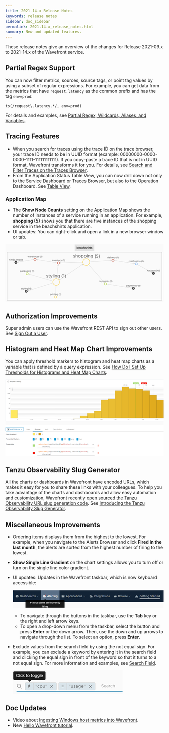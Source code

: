 ```yaml
---
title: 2021-14.x Release Notes
keywords: release notes
sidebar: doc_sidebar
permalink: 2021.14.x_release_notes.html
summary: New and updated features.
---
```


These release notes give an overview of the changes for Release 2021-09.x to 2021-14.x of the Wavefront service.

## Partial Regex Support

You can now filter metrics, sources, source tags, or point tag values by using a subset of regular expressions. For example, you can get data from the metrics that have `request.latency` as the common prefix and has the tag `env=prod`: 

```
ts(/request\.latency.*/, env=prod)

```

For details and examples, see [Partial Regex, Wildcards, Aliases, and Variables](query_language_reference.html#partial-regex-wildcards-aliases-and-variables).


## Tracing Features

* When you search for traces using the trace ID on the trace browser, your trace ID needs to be in UUID format (example: 00000000-0000-0000-1111-111111111111). If you copy-paste a trace ID that is not in UUID format, Wavefront transforms it for you. For details, see [Search and Filter Traces on the Traces Browser](trace_data_query.html#search-and-filter-traces-on-the-traces-browser).
* From the Application Status Table View, you can now drill down not only to the Service Dashboard or Traces Browser, but also to the Operation Dashboard. See [Table View](tracing_ui_overview.html#table-view).

### Application Map

* The **Show Node Counts** setting on the Application Map shows the number of instances of a service running in an application. For example, **shopping (5)** shows you that there are five instances of the shopping service in the beachshirts application.
* UI updates: You can right-click and open a link in a new browser window or tab.

![Shows there are 5 shopping services on the beachshirts application.](images/release_notes_app_map_node_count.png)

## Authorization Improvements

Super admin users can use the Wavefront REST API to sign out other users. See [Sign Out a User](accounts.html#sign-out-a-user).

## Histogram and Heat Map Chart Improvements

You can apply threshold markers to histogram and heat map charts as a variable that is defined by a query expression. See [How Do I Set Up Thresholds for Histograms and Heat Map Charts](ui_charts_faq.html#how-do-i-set-up-thresholds-for-histograms-and-heat-map-charts).

![A histogram example with thresholds defined by query expressions](images/histogram_query_threshold.png)

## Tanzu Observability Slug Generator

All the charts or dashboards in Wavefront have encoded URLs, which makes it easy for you to share these links with your colleagues. To help you take advantage of the charts and dashboards and allow easy automation and customization, Wavefront recently [open sourced the Tanzu Observability URL slug generation code](https://github.com/vmware-tanzu/tanzu-observability-slug-generator). See [Introducing the Tanzu Observability Slug Generator](https://tanzu.vmware.com/developer/blog/introducing-the-tanzu-observability-slug-generator/).

## Miscellaneous Improvements

* Ordering items displays them from the highest to the lowest. For example, when you navigate to the Alerts Browser and click **Fired in the last month**, the alerts are sorted from the highest number of firing to the lowest.
* **Show Single Line Gradient** on the chart settings allows you to turn off or turn on the single line color gradient.
* UI updates: Updates in the Wavefront taskbar, which is now keyboard accessible:

    ![Updated Wavefront taskbar in which the Alert button name is changed to Alerting](images/taskbar_ui_changes.png)
    
  * To navigate through the buttons in the taskbar, use the **Tab** key or the right and left arrow keys. 
  * To open a drop-down menu from the taskbar, select the button and press **Enter** or the down arrow. Then, use the down and up arrows to navigate through the list. To select an option, press **Enter**.

* Exclude values from the search field by using the not equal sign. For example, you can exclude a keyword by entering it in the search field and clicking the equal sign in front of the keyword so that it turns to a not equal sign. For more information and examples, see [Search Field](wavefront_searching.html#search-field).
    
    ![exclude search results](images/not_in_search.png)


## Doc Updates

* Video about [Ingesting Windows host metrics into Wavefront](https://bcove.video/3rXZ1RY).
* New [Hello Wavefront tutorial](hello_wavefront_aws_tutorial.html).
